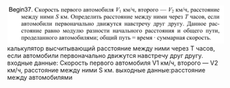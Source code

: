 ![alt text](image.png)
калькулятор высчитывающий расстояние между ними через T часов, если автомобили первоначально движутся навстречу друг другу.
входные данные: Скорость первого автомобиля V1 км/ч, второго — V2 км/ч, расстояние между ними S км.
выходные данные:расстояние между автомобилями